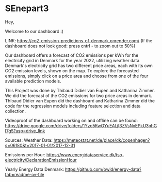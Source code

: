 # SEnepart3

Hey,

Welcome to our dashboard :)

LINK: https://co2-emission-predictions-of-denmark.onrender.com/
(If the dashboard does not look good: press cntrl - to zoom out to 50%)

Our dashboard offers a forecast of CO2 emissions per kWh for the electricity grid in Denmark for the year 2022, utilizing weather data. 
Denmark's electricity grid has two different price areas, each with its own CO2 emission levels, shown on the map.
To explore the forecasted emissions, simply click on a price area and choose from one of the four available prediction models.



This Project was done by Thibaud Didier van Eupen and Katharina Zimmer.
We did the forecast of the CO2 emissions for two price areas in denmark.
Thibaud Didier van Eupen did the dashboard and Katharina Zimmer did the code for the regression models including feature selection and data collection.

Videoproof of the dashboard working on and offline can be found: https://drive.google.com/drive/folders/1Yzo5KwOYuEALjI3ZVsNxEPkU3phGI7g5?usp=drive_link

Sources:
Weather Data: https://meteostat.net/de/place/dk/copenhagen?s=06180&t=2017-01-01/2017-12-31

Emissions per Hour: https://www.energidataservice.dk/tso-electricity/DeclarationEmissionHour

Yearly Energy Data Denmark: https://github.com/owid/energy-data?tab=readme-ov-file
